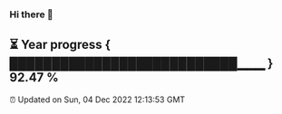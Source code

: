 ### Hi there 👋
⏳ Year progress { ███████████████████████████▁▁▁ } 92.47 %
---
⏰ Updated on Sun, 04 Dec 2022 12:13:53 GMT

